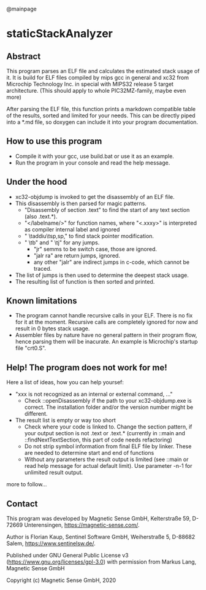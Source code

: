 @mainpage

staticStackAnalyzer
===================

Abstract
--------

This program parses an ELF file and calculates the estimated stack usage of it.
It is build for ELF files compiled by mips gcc in general and xc32 from
Microchip Technology Inc. in special with MIPS32 release 5 target architecture.
(This should apply to whole PIC32MZ-family, maybe even more)

After parsing the ELF file, this function prints a markdown compatible table
of the results, sorted and limited for your needs. This can be directly
piped into a *.md file, so doxygen can include it into your program documentation.


How to use this program
-----------------------

- Compile it with your gcc, use build.bat or use it as an example.
- Run the program in your console and read the help message.


Under the hood
--------------

- xc32-objdump is invoked to get the disassembly of an ELF file.
- This disassembly is then parsed for magic patterns.
  * "Disassembly of section .text" to find the start of any text section (also .text.*).
  * "</labelname/>" for function names, where "<.xxxy>" is interpreted as compiler internal label and ignored
  * " \taddiu\tsp,sp," to find stack pointer modification.
  * " \tb" and " \tj" for any jumps.
    - "jr" semms to be switch case, those are ignored.
    - "jalr ra" are return jumps, ignored.
    - any other "jalr" are indirect jumps in c-code, which cannot be traced.
- The list of jumps is then used to determine the deepest stack usage.
- The resulting list of function is then sorted and printed.


Known limitations
-----------------

- The program cannot handle recursive calls in your ELF. There is no fix for it at the moment. Recursive calls are completely ignored for now and result in 0 bytes stack usage.
- Assembler files by nature have no general pattern in their program flow, hence parsing them will be inacurate. An example is Microchip's startup file "crt0.S".


Help! The program does not work for me!
---------------------------------------

Here a list of ideas, how you can help yoursef:
- "xxx is not recognized as an internal or external command, ..."
  * Check ::openDisassembly if the path to your xc32-objdump.exe is correct. The installation folder and/or the version number might be different.
- The result list is empty or way too short
  * Check where your code is linked to. Change the section pattern, if your output section is not .text or .text.* (currently in ::main and ::findNextTextSection, this part of code needs refactoring)
  * Do not strip symbol information from final ELF file by linker. These are needed to determine start and end of functions
  * Without any parameters the result output is limited (see ::main or read help message for actual default limit). Use parameter -n-1 for unlimited result output.

more to follow...


Contact
-------

This program was developed by Magnetic Sense GmbH, Kelterstraße 59, D-72669 Unterensingen, https://magnetic-sense.com/.

Author is Florian Kaup, Sentinel Software GmbH, Weiherstraße 5, D-88682 Salem, https://www.sentinelsw.de/.

Published under GNU General Public License v3 (https://www.gnu.org/licenses/gpl-3.0) with permission from Markus Lang, Magnetic Sense GmbH

Copyright (c) Magnetic Sense GmbH, 2020
